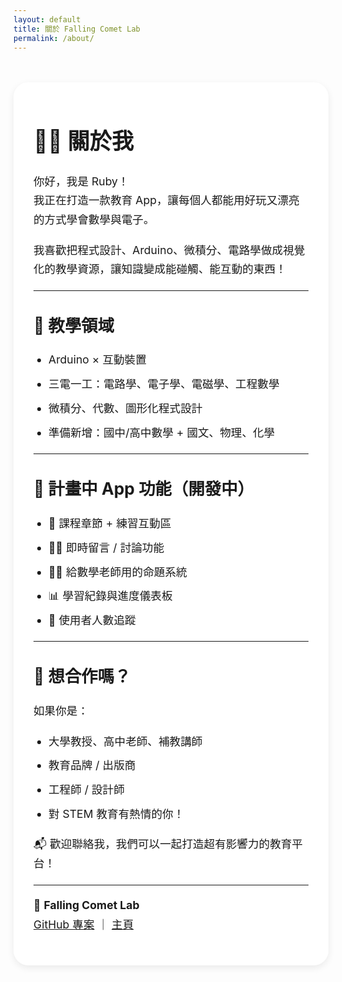 ```yaml
---
layout: default
title: 關於 Falling Comet Lab
permalink: /about/
---
```


<style>
  body {
    background: transparent;
    background-image: url('{{ "/images/bg.jpeg" | absolute_url }}') !important;
    background-size: cover;
    background-position: center center;
    background-attachment: fixed;
    background-repeat: no-repeat;
  }

  .about-container {
    background-color: rgba(255, 255, 255, 0.88);
    padding: 2rem;
    border-radius: 1.5rem;
    max-width: 860px;
    margin: 3rem auto;
    box-shadow: 0 4px 12px rgba(0,0,0,0.08);
    font-size: 1.1rem;
    line-height: 1.75;
  }

  .about-container h1,
  .about-container h2,
  .about-container h3 {
    margin-top: 2rem;
    margin-bottom: 1rem;
    font-weight: 700;
  }

  .about-container ul {
    padding-left: 1.5rem;
  }

  .about-container li {
    margin-bottom: 0.5rem;
  }
</style>

<div class="about-container">

<h1>👩‍💻 關於我</h1>

<p>你好，我是 Ruby！<br>
我正在打造一款教育 App，讓每個人都能用好玩又漂亮的方式學會數學與電子。</p>

<p>我喜歡把程式設計、Arduino、微積分、電路學做成視覺化的教學資源，讓知識變成能碰觸、能互動的東西！</p>

<hr>

<h2>🧠 教學領域</h2>
<ul>
  <li>Arduino × 互動裝置</li>
  <li>三電一工：電路學、電子學、電磁學、工程數學</li>
  <li>微積分、代數、圖形化程式設計</li>
  <li>準備新增：國中/高中數學 + 國文、物理、化學</li>
</ul>

<hr>

<h2>🧪 計畫中 App 功能（開發中）</h2>
<ul>
  <li>📘 課程章節 + 練習互動區</li>
  <li>🧑‍💻 即時留言 / 討論功能</li>
  <li>👩‍🏫 給數學老師用的命題系統</li>
  <li>📊 學習紀錄與進度儀表板</li>
  <li>👥 使用者人數追蹤</li>
</ul>

<hr>

<h2>🤝 想合作嗎？</h2>
<p>如果你是：</p>
<ul>
  <li>大學教授、高中老師、補教講師</li>
  <li>教育品牌 / 出版商</li>
  <li>工程師 / 設計師</li>
  <li>對 STEM 教育有熱情的你！</li>
</ul>
<p>📬 歡迎聯絡我，我們可以一起打造超有影響力的教育平台！</p>

<hr>

<p>🚀 <strong>Falling Comet Lab</strong><br>
<a href="https://github.com/RubyChengLab" target="_blank">GitHub 專案</a> ｜ <a href="/">主頁</a></p>

</div>
